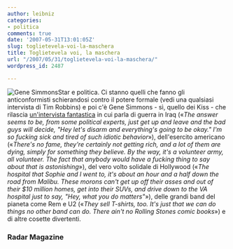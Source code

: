 ```yaml
---
author: leibniz
categories:
- politica
comments: true
date: '2007-05-31T13:01:05Z'
slug: toglietevela-voi-la-maschera
title: Toglietevela voi, la maschera
url: "/2007/05/31/toglietevela-voi-la-maschera/"
wordpress_id: 2487

---
```

![Gene Simmons](https://www.megomuseum.com/gallerymap/circles/kiss.gif)Star e politica. Ci stanno quelli che fanno gli anticonformisti schierandosi contro il potere formale (vedi una qualsiasi intervista di Tim Robbins) e poi c'è Gene Simmons - sì, quello dei Kiss - che rilascia [un'intervista fantastica](https://www.radaronline.com/features/2007/05/gene_simmons_interview_1.php) in cui parla di guerra in Iraq («_The answer seems to be, from some political experts, just get up and leave and the bad guys will decide, "Hey let's disarm and everything's going to be okay." I'm so fucking sick and tired of such idiotic behavior_»), dell'esercito americano («_There's no fame, they're certainly not getting rich, and a lot of them are dying, simply for something they believe. By the way, it's a volunteer army, all volunteer. The fact that anybody would have a fucking thing to say about that is astonishing_»), del vero volto solidale di Hollywood («_The hospital that Sophie and I went to, it's about an hour and a half down the road from Malibu. These morons can't get up off their asses and out of their $10 million homes, get into their SUVs, and drive down to the VA hospital just to say, "Hey, what you do matters"_»), delle grandi band del pianeta come Rem e U2 («_They sell T-shirts, too. It's just that we can do things no other band can do. There ain't no Rolling Stones comic books_») e di altre cosette divertenti.


### Radar Magazine
